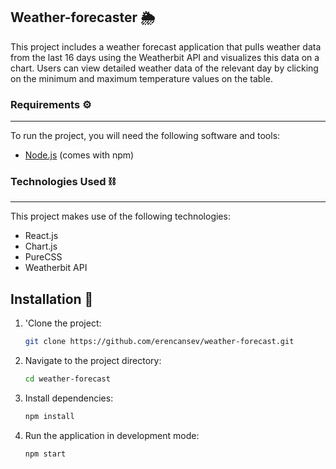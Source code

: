 ## Weather-forecaster 🌦️

This project includes a weather forecast application that pulls weather data from the last 16 days using the Weatherbit API and visualizes this data on a chart. Users can view detailed weather data of the relevant day by clicking on the minimum and maximum temperature values ​​on the table.

### Requirements ⚙️

---

To run the project, you will need the following software and tools:

- [Node.js](https://nodejs.org/) (comes with npm)

### Technologies Used ⛓️

---

This project makes use of the following technologies:

- React.js
- Chart.js
- PureCSS
- Weatherbit API

## Installation 🔨

1. 'Clone the project:

   ```bash
   git clone https://github.com/erencansev/weather-forecast.git

   ```

2. Navigate to the project directory:

   ```bash
   cd weather-forecast

   ```

3. Install dependencies:

   ```bash
   npm install

   ```

4. Run the application in development mode:

   ```bash
   npm start
   ```
